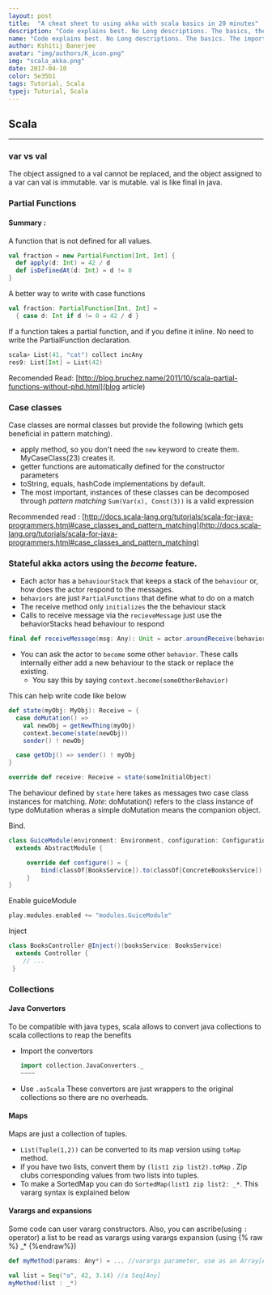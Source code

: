```yaml
---
layout: post
title:  "A cheat sheet to using akka with scala basics in 20 minutes"
description: "Code explains best. No Long descriptions. The basics, the important stuff laid out."
name: "Code explains best. No Long descriptions. The basics. The important stuff laid out."
author: Kshitij Banerjee
avatar: "img/authors/K_icon.png"
img: "scala_akka.png"
date: 2017-04-10
color: 5e35b1
tags: Tutorial, Scala
typej: Tutorial, Scala
---
```


## Scala
- - - - - - - - -
### var vs val
The object assigned to a val cannot be replaced, and the object assigned to a var can
val is immutable. var is mutable.
val is like final in java.

### Partial Functions

#### Summary :

A function that is not defined for all values.
~~~~~  scala
val fraction = new PartialFunction[Int, Int] {
  def apply(d: Int) = 42 / d
  def isDefinedAt(d: Int) = d != 0
}
~~~~~~

A better way to write with case functions
~~~~~~ scala
val fraction: PartialFunction[Int, Int] =
  { case d: Int if d != 0 ⇒ 42 / d }
~~~~~~


If a function takes a partial function, and if you define it inline. No need to write the PartialFunction declaration.
~~~~~ scala
scala> List(41, "cat") collect incAny
res9: List[Int] = List(42)
~~~~~

Recomended Read: [http://blog.bruchez.name/2011/10/scala-partial-functions-without-phd.html](blog article)
### Case classes

Case classes are normal classes but provide the following (which gets beneficial in pattern matching).
- apply method, so you don't need the `new` keyword to create them. MyCaseClass(23) creates it.
- getter functions are automatically defined for the constructor parameters
- toString, equals, hashCode implementations by default.
- The most important, instances of these classes can be decomposed through _pattern matching_  `Sum(Var(x), Const(3))` is a valid expression


Recommended read : [http://docs.scala-lang.org/tutorials/scala-for-java-programmers.html#case_classes_and_pattern_matching](http://docs.scala-lang.org/tutorials/scala-for-java-programmers.html#case_classes_and_pattern_matching)

### Stateful akka actors using the _become_ feature.


* Each actor has a `behaviourStack` that keeps a stack of the `behaviour` or, how does the actor respond to the messages.
* `behaviors` are just `PartialFunctions` that define what to do on a match
* The receive method only `initializes` the the behaviour stack
* Calls to receive message via the `recieveMessage` just use the behaviorStacks head behaviour to respond
~~~~~ scala
final def receiveMessage(msg: Any): Unit = actor.aroundReceive(behaviorStack.head, msg)
~~~~~
* You can ask the actor to `become` some other `behavior`. These calls internally either add a new behaviour to the stack or replace the existing.
  * You say this by saying `context.become(someOtherBehavior)`


This can help write code like below

~~~~~ scala
def state(myObj: MyObj): Receive = {
  case doMutation() =>
    val newObj = getNewThing(myObj)
    context.become(state(newObj))
    sender() ! newObj

  case getObj() => sender() ! myObj
}

override def receive: Receive = state(someInitialObject)
~~~~~

The behaviour defined by `state` here takes as messages two case class instances for matching.
_Note_: doMutation() refers to the class instance of type doMutation wheras a simple doMutation means the companion object.

Bind.
~~~~~~ scala
class GuiceModule(environment: Environment, configuration: Configuration)
  extends AbstractModule {

     override def configure() = {
         bind(classOf[BooksService]).to(classOf[ConcreteBooksService])
     }
}
~~~~~~

Enable guiceModule
~~~~~~ scala
play.modules.enabled += "modules.GuiceModule"
~~~~~~

Inject
~~~~~~ scala
class BooksController @Inject()(booksService: BooksService)
  extends Controller {
    // ...
 }
~~~~~~


### Collections

#### Java Convertors

To be compatible with java types, scala allows to convert java collections to scala collections to reap the benefits
* Import the convertors
    ~~~~~ scala
    import collection.JavaConverters._
    ~~~~
* Use `.asScala`
These convertors are just wrappers to the original collections so there are no overheads.

#### Maps

Maps are just a collection of tuples.
* `List(Tuple(1,2))`  can be converted to its map version using `toMap` method.
* if you have two lists, convert them by `(list1 zip list2).toMap` . Zip clubs corresponding values from two lists into tuples.
* To make a SortedMap you can do `SortedMap(list1 zip list2: _*`. This vararg syntax is explained below

#### Varargs and expansions

Some code can  user vararg constructors. Also, you can ascribe(using `:` operator) a list to be read as varargs using varargs expansion (using {% raw %} _\* {%endraw%})

~~~~~~~ scala
def myMethod(params: Any*) = ... //varargs parameter, use as an Array[Any]

val list = Seq("a", 42, 3.14) //a Seq[Any]
myMethod(list : _*)
~~~~~~~
